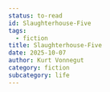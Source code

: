 ```yaml
---
status: to-read
id: Slaughterhouse-Five
tags:
  - fiction
title: Slaughterhouse-Five
date: 2025-10-07
author: Kurt Vonnegut
category: fiction
subcategory: life
---
```

